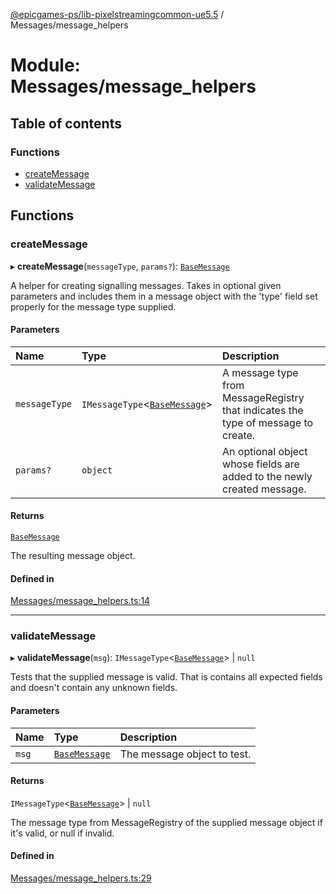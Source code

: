 [@epicgames-ps/lib-pixelstreamingcommon-ue5.5](../README.md) / Messages/message\_helpers

# Module: Messages/message\_helpers

## Table of contents

### Functions

- [createMessage](Messages_message_helpers.md#createmessage)
- [validateMessage](Messages_message_helpers.md#validatemessage)

## Functions

### createMessage

▸ **createMessage**(`messageType`, `params?`): [`BaseMessage`](../interfaces/Messages_base_message.BaseMessage.md)

A helper for creating signalling messages. Takes in optional given parameters and
includes them in a message object with the 'type' field set properly for the message
type supplied.

#### Parameters

| Name | Type | Description |
| :------ | :------ | :------ |
| `messageType` | `IMessageType`\<[`BaseMessage`](../interfaces/Messages_base_message.BaseMessage.md)\> | A message type from MessageRegistry that indicates the type of message to create. |
| `params?` | `object` | An optional object whose fields are added to the newly created message. |

#### Returns

[`BaseMessage`](../interfaces/Messages_base_message.BaseMessage.md)

The resulting message object.

#### Defined in

[Messages/message_helpers.ts:14](https://github.com/mcottontensor/PixelStreamingInfrastructure/blob/713ba47/Common/src/Messages/message_helpers.ts#L14)

___

### validateMessage

▸ **validateMessage**(`msg`): `IMessageType`\<[`BaseMessage`](../interfaces/Messages_base_message.BaseMessage.md)\> \| ``null``

Tests that the supplied message is valid. That is contains all expected fields and
doesn't contain any unknown fields.

#### Parameters

| Name | Type | Description |
| :------ | :------ | :------ |
| `msg` | [`BaseMessage`](../interfaces/Messages_base_message.BaseMessage.md) | The message object to test. |

#### Returns

`IMessageType`\<[`BaseMessage`](../interfaces/Messages_base_message.BaseMessage.md)\> \| ``null``

The message type from MessageRegistry of the supplied message object if it's valid, or null if invalid.

#### Defined in

[Messages/message_helpers.ts:29](https://github.com/mcottontensor/PixelStreamingInfrastructure/blob/713ba47/Common/src/Messages/message_helpers.ts#L29)
